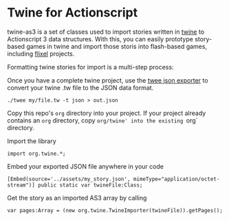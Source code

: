 Twine for Actionscript
======================

twine-as3 is a set of classes used to import stories written in
[twine](http://www.gimcrackd.com/etc/src/) to
Actionscript 3 data structures. With this, you can easily prototype
story-based games in twine and import those storis into flash-based games,
including [flixel](http://www.flixel.org/) projects.

Formatting twine stories for import is a multi-step process:

Once you have a complete twine project, use the
[twee json exporter](https://github.com/emmett9001/twee) to
convert your twine .tw file to the JSON data format.

    ./twee my/file.tw -t json > out.json

Copy this repo's `org` directory into your project. If your project already
contains an `org` directory, copy `org/twine' into the existing `org`
directory.

Import the library

    import org.twine.*;

Embed your exported JSON file anywhere in your code

    [Embed(source='../assets/my_story.json', mimeType="application/octet-stream")] public static var twineFile:Class;

Get the story as an imported AS3 array by calling

    var pages:Array = (new org.twine.TwineImporter(twineFile)).getPages();
